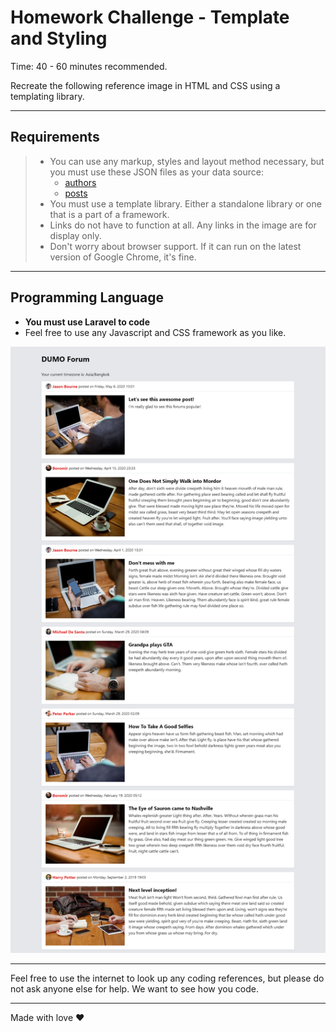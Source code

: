 # Homework Challenge - Template and Styling

Time: 40 - 60 minutes recommended.

Recreate the following reference image in HTML and CSS using a templating library.

---

## **Requirements**

> - You can use any markup, styles and layout method necessary, but you must use these JSON files as your data source:
>   - [authors](https://phambatrungthanh.github.io/sample-test/web-test/json/authors.json)
>   - [posts](https://phambatrungthanh.github.io/sample-test/web-test/json/posts.json)
> - You must use a template library. Either a standalone library or one that is a part of a framework.
> - Links do not have to function at all. Any links in the image are for display only.
> - Don't worry about browser support. If it can run on the latest version of Google Chrome, it's fine.

---

## **Programming Language**

- **You must use Laravel to code**
- Feel free to use any Javascript and CSS framework as you like.

![Forum Design](dumo-forum.png)

---

Feel free to use the internet to look up any coding references, but please do not ask anyone else for help. We want to see how you code.

---

Made with love ♥
